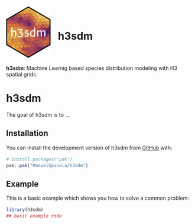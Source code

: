 
<!-- README.md is generated from README.Rmd. Please edit that file -->

<div style="display: flex; align-items: center;">

<img src="man/figures/h3sdm_logo_a.png" width="120" style="margin-right: 20px;"/>

<h1>

h3sdm
</h1>

</div>

**h3sdm**: Machine Learnig based species distribution modeling with H3
spatial grids.

# h3sdm

<!-- badges: start -->

<!-- badges: end -->

The goal of h3sdm is to …

## Installation

You can install the development version of h3sdm from
[GitHub](https://github.com/) with:

``` r
# install.packages("pak")
pak::pak("ManuelSpinola/h3sdm")
```

## Example

This is a basic example which shows you how to solve a common problem:

``` r
library(h3sdm)
## basic example code
```
